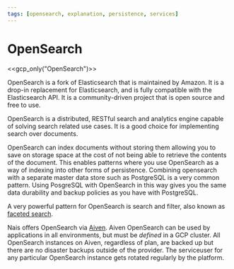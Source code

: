 ```yaml
---
tags: [opensearch, explanation, persistence, services]
---
```


# OpenSearch

<<gcp_only("OpenSearch")>>

OpenSearch is a fork of Elasticsearch that is maintained by Amazon. It is a drop-in replacement for Elasticsearch, and is fully compatible with the Elasticsearch API. It is a community-driven project that is open source and free to use.

OpenSearch is a distributed, RESTful search and analytics engine capable of solving search related use cases. It is a good choice for implementing search over documents.

OpenSearch can index documents without storing them allowing you to save on storage space at the cost of not being able to retrieve the contents of the document.
This enables patterns where you use OpenSearch as a way of indexing into other forms of persistence.
Combining opensearch with a separate master data store such as PostgreSQL is a very common pattern.
Using PosgreSQL with OpenSearch in this way gives you the same data durability and backup policies as you have with PostgreSQL.

A very powerful pattern for OpenSearch is search and filter, also known as [faceted search](https://opensearch.org/docs/latest/aggregations/bucket/index/).

Nais offers OpenSearch via [Aiven](https://aiven.io/).
Aiven OpenSearch can be used by applications in all environments, but must be *defined* in a GCP cluster.
All OpenSearch instances on Aiven, regardless of plan, are backed up but there are no disaster backups outside of the provider. The serviceuser for any particular OpenSearch instance gets rotated regularly by the platform.
